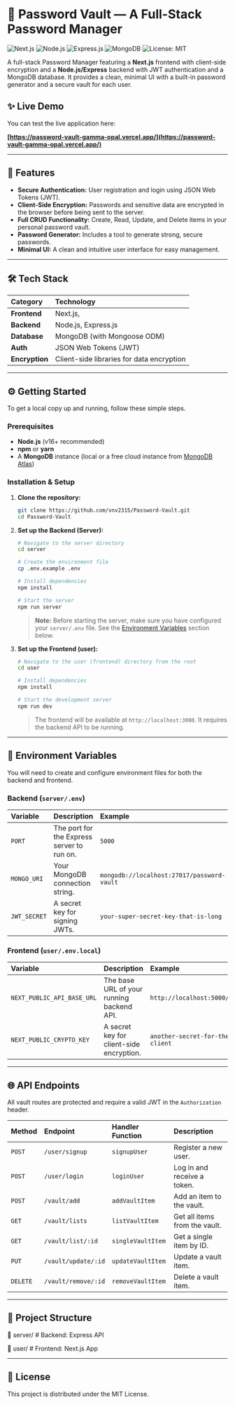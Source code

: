 # 🔐 Password Vault — A Full-Stack Password Manager

![Next.js](https://img.shields.io/badge/Next.js-000000?style=for-the-badge&logo=nextdotjs&logoColor=white)
![Node.js](https://img.shields.io/badge/Node.js-339933?style=for-the-badge&logo=nodedotjs&logoColor=white)
![Express.js](https://img.shields.io/badge/Express.js-000000?style=for-the-badge&logo=express&logoColor=white)
![MongoDB](https://img.shields.io/badge/MongoDB-47A248?style=for-the-badge&logo=mongodb&logoColor=white)
![License: MIT](https://img.shields.io/badge/License-MIT-yellow.svg)

A full-stack Password Manager featuring a **Next.js** frontend with client-side encryption and a **Node.js/Express** backend with JWT authentication and a MongoDB database. It provides a clean, minimal UI with a built-in password generator and a secure vault for each user.

## ✨ Live Demo

You can test the live application here:

**[https://password-vault-gamma-opal.vercel.app/](https://password-vault-gamma-opal.vercel.app/)**

---

## 🚀 Features

-   **Secure Authentication:** User registration and login using JSON Web Tokens (JWT).
-   **Client-Side Encryption:** Passwords and sensitive data are encrypted in the browser before being sent to the server.
-   **Full CRUD Functionality:** Create, Read, Update, and Delete items in your personal password vault.
-   **Password Generator:** Includes a tool to generate strong, secure passwords.
-   **Minimal UI:** A clean and intuitive user interface for easy management.

---

## 🛠️ Tech Stack

| Category      | Technology                                    |
| :------------ | :-------------------------------------------- |
| **Frontend** | Next.js,                                      |
| **Backend** | Node.js, Express.js                           |
| **Database** | MongoDB (with Mongoose ODM)                   |
| **Auth** | JSON Web Tokens (JWT)                         |
| **Encryption**| Client-side libraries for data encryption     |

---

## ⚙️ Getting Started

To get a local copy up and running, follow these simple steps.

### Prerequisites

-   **Node.js** (v16+ recommended)
-   **npm** or **yarn**
-   A **MongoDB** instance (local or a free cloud instance from [MongoDB Atlas](https://www.mongodb.com/cloud/atlas))

### Installation & Setup

1.  **Clone the repository:**
    ```sh
    git clone https://github.com/vnv2315/Password-Vault.git
    cd Password-Vault
    ```

2.  **Set up the Backend (Server):**
    ```sh
    # Navigate to the server directory
    cd server

    # Create the environment file
    cp .env.example .env

    # Install dependencies
    npm install

    # Start the server
    npm run server
    ```
    > **Note:** Before starting the server, make sure you have configured your `server/.env` file. See the [Environment Variables](#-environment-variables) section below.

3.  **Set up the Frontend (user):**
    ```sh
    # Navigate to the user (frontend) directory from the root
    cd user

    # Install dependencies
    npm install

    # Start the development server
    npm run dev
    ```
    > The frontend will be available at `http://localhost:3000`. It requires the backend API to be running.

---

## 🔑 Environment Variables

You will need to create and configure environment files for both the backend and frontend.

### Backend (`server/.env`)

| Variable      | Description                               | Example                                |
| :------------ | :---------------------------------------- | :------------------------------------- |
| `PORT`        | The port for the Express server to run on.| `5000`                                 |
| `MONGO_URI`   | Your MongoDB connection string.           | `mongodb://localhost:27017/password-vault` |
| `JWT_SECRET`  | A secret key for signing JWTs.            | `your-super-secret-key-that-is-long`   |

### Frontend (`user/.env.local`)

| Variable                   | Description                                  | Example                             |
| :------------------------- | :------------------------------------------- | :---------------------------------- |
| `NEXT_PUBLIC_API_BASE_URL` | The base URL of your running backend API.    | `http://localhost:5000/api/v1`      |
| `NEXT_PUBLIC_CRYPTO_KEY`   | A secret key for client-side encryption.     | `another-secret-for-the-client`     |

---

## 🌐 API Endpoints

All vault routes are protected and require a valid JWT in the `Authorization` header.

| Method   | Endpoint                  | Handler Function    | Description                 |
| :------- | :------------------------ | :------------------ | :-------------------------- |
| `POST`   | `/user/signup`            | `signupUser`        | Register a new user.        |
| `POST`   | `/user/login`             | `loginUser`         | Log in and receive a token. |
| `POST`   | `/vault/add`              | `addVaultItem`      | Add an item to the vault.   |
| `GET`    | `/vault/lists`            | `listVaultItem`     | Get all items from the vault. |
| `GET`    | `/vault/list/:id`         | `singleVaultItem`   | Get a single item by ID.    |
| `PUT`    | `/vault/update/:id`       | `updateVaultItem`   | Update a vault item.        |
| `DELETE` | `/vault/remove/:id`       | `removeVaultItem`   | Delete a vault item.        |

---

## 📂 Project Structure

📂 server/          # Backend: Express API

📂 user/            # Frontend: Next.js App


---

## 📄 License

This project is distributed under the MIT License.
